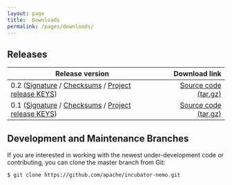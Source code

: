 ```yaml
---
layout: page
title:  Downloads
permalink: /pages/downloads/
---
```


## Releases

| Release version | Download link |
| --------------- | ------------: |
| 0.2 ([Signature](https://downloads.apache.org/incubator/nemo/0.2-incubating/apache-nemo-0.2-incubating-rc5.tar.gz.asc) / [Checksums](https://downloads.apache.org/incubator/nemo/0.2-incubating/apache-nemo-0.2-incubating-rc5.tar.gz.sha512) / [Project release KEYS](https://downloads.apache.org/incubator/nemo/KEYS)) | [Source code (tar.gz)](https://dist.apache.org/repos/dist/dev/incubator/nemo/0.2-incubating/apache-nemo-0.2-incubating-rc5.tar.gz) |
| 0.1 ([Signature](https://downloads.apache.org/incubator/nemo/0.1-incubating/apache-nemo-0.1-incubating-rc2.tar.gz.asc) / [Checksums](https://downloads.apache.org/incubator/nemo/0.1-incubating/apache-nemo-0.1-incubating-rc2.tar.gz.sha512) / [Project release KEYS](https://downloads.apache.org/incubator/nemo/KEYS)) | [Source code (tar.gz)](https://dist.apache.org/repos/dist/dev/incubator/nemo/0.1-incubating/apache-nemo-0.1-incubating-rc2.tar.gz) |


## Development and Maintenance Branches

If you are interested in working with the newest under-development code or contributing, you can clone the master branch from Git:

```
$ git clone https://github.com/apache/incubator-nemo.git
```

